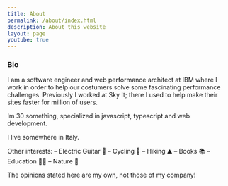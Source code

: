 ```yaml
---
title: About
permalink: /about/index.html
description: About this website
layout: page
youtube: true
---
```

### Bio

I am a software engineer and web performance architect at IBM where I work in order to help our costumers solve some fascinating performance challenges.
Previously I worked at Sky It; there I used to help make their sites faster for million of users.

Im 30 something, specialized in javascript, typescript and web development.

I live somewhere in Italy.

Other interests:
– Electric Guitar 🎸
– Cycling 🚵
– Hiking ⛰️
– Books 📚
– Education 👨‍🏫
– Nature 🍂

The opinions stated here are my own, not those of my company!

<!-- 
Edit your preferences in `assets/css/design-tokens`.
 !-->